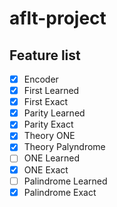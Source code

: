# aflt-project

## Feature list
- [x] Encoder
- [x] First Learned
- [x] First Exact 
- [x] Parity Learned
- [X] Parity Exact
- [x] Theory ONE
- [x] Theory Palyndrome
- [ ] ONE Learned
- [x] ONE Exact
- [ ] Palindrome Learned
- [x] Palindrome Exact
